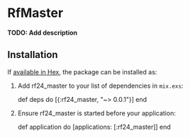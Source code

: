 # RfMaster

**TODO: Add description**

## Installation

If [available in Hex](https://hex.pm/docs/publish), the package can be installed as:

  1. Add rf24_master to your list of dependencies in `mix.exs`:

        def deps do
          [{:rf24_master, "~> 0.0.1"}]
        end

  2. Ensure rf24_master is started before your application:

        def application do
          [applications: [:rf24_master]]
        end

